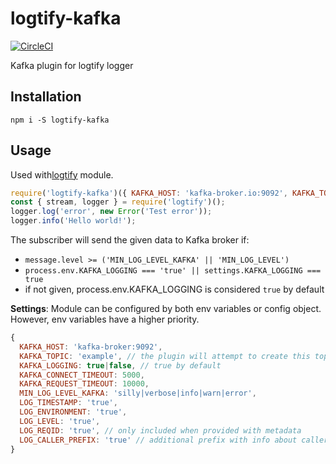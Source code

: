# logtify-kafka
[![CircleCI](https://circleci.com/gh/dial-once/node-logtify-kafka.svg?style=svg)](https://circleci.com/gh/dial-once/node-logtify-kafka)

Kafka plugin for logtify logger

## Installation
```
npm i -S logtify-kafka
```

## Usage
Used with[logtify](https://github.com/dial-once/node-logtify) module.

```js
require('logtify-kafka')({ KAFKA_HOST: 'kafka-broker.io:9092', KAFKA_TOPIC: 'example' });
const { stream, logger } = require('logtify')();
logger.log('error', new Error('Test error'));
logger.info('Hello world!');
```

The subscriber will send the given data to Kafka broker if:
* ``message.level >= ('MIN_LOG_LEVEL_KAFKA' || 'MIN_LOG_LEVEL')``
* ``process.env.KAFKA_LOGGING === 'true' || settings.KAFKA_LOGGING === true``
* if not given, process.env.KAFKA_LOGGING is considered `true` by default


**Settings**:
Module can be configured by both env variables or config object. However, env variables have a higher priority.
```js
{
  KAFKA_HOST: 'kafka-broker:9092',
  KAFKA_TOPIC: 'example', // the plugin will attempt to create this topic on start
  KAFKA_LOGGING: true|false, // true by default
  KAFKA_CONNECT_TIMEOUT: 5000,
  KAFKA_REQUEST_TIMEOUT: 10000,
  MIN_LOG_LEVEL_KAFKA: 'silly|verbose|info|warn|error',
  LOG_TIMESTAMP: 'true',
  LOG_ENVIRONMENT: 'true',
  LOG_LEVEL: 'true',
  LOG_REQID: 'true', // only included when provided with metadata
  LOG_CALLER_PREFIX: 'true' // additional prefix with info about caller module/project/function
}
```
